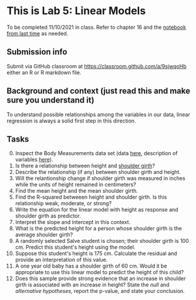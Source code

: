 # This is Lab 5: Linear Models

To be completed 11/10/2021 in class. Refer to chapter 16 and the [notebook from last time](https://github.com/cpaniaguam/dsa201f21/blob/main/linear_models/linear_models.Rmd) as needed.

## Submission info
Submit via GitHub classroom at https://classroom.github.com/a/9sjwqoHb either an R or R markdown file.

## Background and context (just read this and make sure you understand it)

To understand possible relationships among the variables in our data, linear regression is always a solid first step in this direction.

## Tasks

0.  Inspect the Body Measurements data set (data [here](https://www.openintro.org/data/csv/bdims.csv), description of variables [here](https://www.openintro.org/data/index.php?data=bdims)).
1. 	Is there a relationship between height and [shoulder girth](https://www.researchgate.net/profile/Hyegjoo-Choi-Rokas/publication/273134617/figure/fig19/AS:294657750781957@1447263290922/Shoulder-Circumference-measurement_Q640.jpg)?
2. 	Describe the relationship (if any) between shoulder girth and height.
3.  Will the relantionship change if shoulder girth was measured in inches while the units of height remained in centimeters?
4.  Find the mean height and the mean shoulder girth.
5.  Find the R-squared betweeen height and shoulder girth. Is this relationship weak, moderate, or strong?
6.  Write the equation for the linear model with height as response and shoulder girth as predictor.
7.  Interpret the slope and intercept in this context.
8.  What is the predicted height for a person whose shoulder girth is the average shoulder girth?
9.  A randomly selected Salve student is chosen; their shoulder girth is 100 cm. Predict this student's height using the model.
10.  Suppose this student's height is 175 cm. Calculate the residual and provide an interpretation of this value.
11.  A one year old baby has a shoulder girth of 60 cm. Would it be appropriate to use this linear model to predict the height of this child?
12.  Does this sample provide strong evidence that an increase in shoulder girth is associated with an increase in height? State the *null* and *alternative hypotheses,* report the p-value, and state your conclusion.
